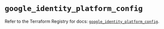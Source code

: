 # `google_identity_platform_config`

Refer to the Terraform Registry for docs: [`google_identity_platform_config`](https://registry.terraform.io/providers/hashicorp/google/6.28.0/docs/resources/identity_platform_config).
